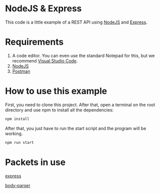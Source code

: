 # NodeJS & Express
This code is a little example of a REST API using [NodeJS](https://nodejs.org/en/) and [Express](https://www.npmjs.com/package/express).

# Requirements
1. A code editor. You can even use the standard Notepad for this, but we recommend [Visual Studio Code](https://code.visualstudio.com/).
2. [NodeJS](https://nodejs.org/en/)
3. [Postman](https://www.postman.com/)

# How to use this example
First, you need to clone this project. After that, open a terminal on the root directory and use npm to install all the dependencies:
```bash
npm install
```
After that, you just have to run the start script and the program will be working.
```bash
npm run start
```

# Packets in use
[express](https://www.npmjs.com/package/express)

[body-parser](https://www.npmjs.com/package/body-parser)
